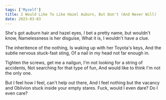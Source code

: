 ```yaml
---  
tags: ['Myself']
title: I Would Like To Like Hazel Auburn, But Don't (And Never Will)
date: 2023-03-03
---
```


She's got auburn hair and hazel eyes,
I bet a pretty name, but wouldn't know,
Namelessness is her disguise,
What it is, I wouldn't have a clue.

The inheritence of the nothing,
Is waking up with her Toyota's keys,
And the subtle nervous stuck-fast sting,
Of a nail in my head not far enough in.

Tighten the screws, get me a nailgun,
I'm not looking for a string of accidents,
Not searching for that type of fun,
And would like to think I'm not the only one.

But I feel how I feel, can't help out there,
And I feel nothing but the vacancy and
Oblivion stuck inside your empty stares.
Fuck, would I even dare? Do I even care?